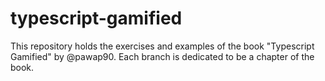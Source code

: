 # typescript-gamified
This repository holds the exercises and examples of the book "Typescript Gamified" by @pawap90. Each branch is dedicated to be a chapter of the book.

